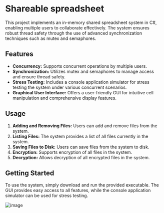 # Shareable spreadsheet

This project implements an in-memory shared spreadsheet system in C#, enabling multiple users to collaborate effectively.
The system ensures robust thread safety through the use of advanced synchronization techniques such as mutex and semaphores.

## Features

- **Concurrency:** Supports concurrent operations by multiple users.
- **Synchronization:** Utilizes mutex and semaphores to manage access and ensure thread safety.
- **Stress Testing:** Includes a console application simulator for stress testing the system under various concurrent scenarios.
- **Graphical User Interface:** Offers a user-friendly GUI for intuitive cell manipulation and comprehensive display features.

## Usage

1. **Adding and Removing Files:** Users can add and remove files from the system.
2. **Listing Files:** The system provides a list of all files currently in the system.
3. **Saving Files to Disk:** Users can save files from the system to disk.
4. **Encryption:** Supports encryption of all files in the system.
5. **Decryption:** Allows decryption of all encrypted files in the system.

## Getting Started

To use the system, simply download and run the provided executable. The GUI provides easy access to all features, while the console application simulator can be used for stress testing.

![image](https://github.com/krotonet/Shareable-Spreadsheet/assets/85673795/845c3aa5-28e8-4940-9ba5-c512036e41af)
